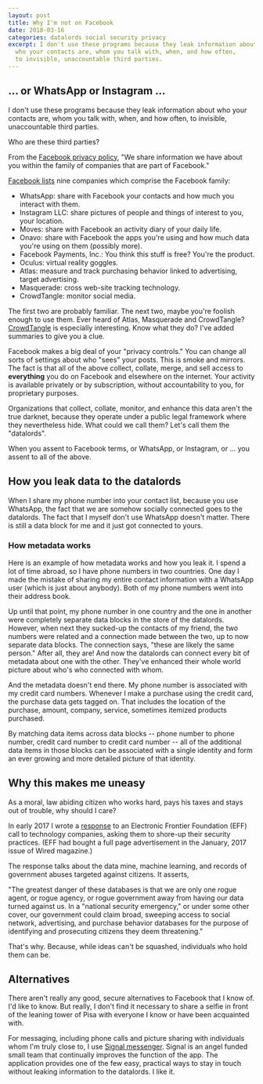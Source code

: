 ```yaml
---
layout: post
title: Why I'm not on Facebook
date: 2018-03-16
categories: datalords social security privacy
excerpt: I don't use these programs because they leak information about
  who your contacts are, whom you talk with, when, and how often,
  to invisible, unaccountable third parties.
---
```

## ... or WhatsApp or Instagram ...

I don't use these programs because they leak information about
who your contacts are, whom you talk with, when, and how often,
to invisible, unaccountable third parties.

Who are these third parties?

From the [Facebook privacy policy](https://www.facebook.com/about/privacy),
"We share information we have about you within the family of companies that
are part of Facebook."

[Facebook lists](https://www.facebook.com/help/111814505650678)
nine companies which comprise the Facebook family:

- WhatsApp: share with Facebook your contacts and how much you interact with them.
- Instagram LLC: share pictures of people and things of interest to you,
your location.
- Moves: share with Facebook an activity diary of your daily life.
- Onavo: share with Facebook the apps you're using
and how much data you're using on them (possibly more).
- Facebook Payments, Inc.: You think this stuff is free? You're the product.
- Oculus: virtual reality goggles.
- Atlas: measure and track purchasing behavior linked to advertising, target
advertising.
- Masquerade: cross web-site tracking technology.
- CrowdTangle: monitor social media.

The first two are probably familiar.
The next two, maybe you're foolish enough to use them.
Ever heard of Atlas, Masquerade and CrowdTangle?
[CrowdTangle](http://www.crowdtangle.com/features)
is especially interesting.
Know what they do? I've added summaries to give you a clue.

Facebook makes a big deal of your "privacy controls." You can change all
sorts of settings about who "sees" your posts. This is smoke and mirrors.
The fact is that all of the above collect, collate, merge, and sell access
to **everything** you do on Facebook and elsewhere on the internet.
Your activity is available privately or by subscription,
without accountability to you, for proprietary purposes.

Organizations that collect, collate, monitor, and enhance this data
aren't the true darknet, because they operate under a public
legal framework where they nevertheless hide. What could we call them?
Let's call them the "datalords".

When you assent to Facebook terms, or WhatsApp, or Instagram, or ...
you assent to all of the above.

## How you leak data to the datalords
When I share my phone number into your contact list, because you use
WhatsApp, the fact that we are somehow socially connected goes to
the datalords. The fact that I myself don't use WhatsApp doesn't matter.
There is still a data block for me and it just got connected to yours.

### How metadata works
Here is an example of how metadata works and how you leak it.
I spend a lot of time abroad, so I have phone numbers in two countries.
One day I made the mistake of sharing my entire contact information with
a WhatsApp user (which is just about anybody). Both of my phone numbers
went into their address book.

Up until that point, my phone number in one country and the one in another
were completely separate data blocks in the store of the datalords.
However, when next they sucked-up the contacts of my friend,
the two numbers were related and a connection made between the two,
up to now separate data blocks. The connection says, "these are likely the
same person." After all, they are! And now the datalords can connect every
bit of metadata about one with the other. They've enhanced their whole
world picture about who's who connected with whom.

And the metadata doesn't end there. My phone number is associated with my
credit card numbers. Whenever I make a purchase using the credit card,
the purchase data gets tagged on. That includes the location of the purchase,
amount, company, service, sometimes itemized products purchased.

By matching data items across data blocks -- phone number to phone number,
credit card number to credit card number -- all of the additional data items
in those blocks can be associated with a single identity and form an ever
growing and more detailed picture of that identity.

## Why this makes me uneasy
As a moral, law abiding citizen who works hard,
pays his taxes and stays out of trouble,
why should I care?

In early 2017 I wrote a [response](http://wbreeze.com/bio/TOSFB.html)
to an Electronic Frontier Foundation (EFF) call to technology companies,
asking them to shore-up their security practices.
(EFF had bought a full page advertisement in the January,
2017 issue of Wired magazine.)

The response talks about the data mine, machine learning, and records
of government abuses targeted against citizens. It asserts,

"The greatest danger of these databases is that we are only one rogue agent,
or rogue agency, or rogue government away from having our data turned against
us. In a "national security emergency," or under some other cover, our
government could claim broad, sweeping access to social network, advertising,
and purchase behavior databases for the purpose of identifying and prosecuting
citizens they deem threatening."

That's why. Because, while ideas can't be squashed,
individuals who hold them can be.

## Alternatives
There aren't really any good, secure alternatives to Facebook that I know of.
I'd like to know. But really, I don't find it necessary to share a selfie
in front of the leaning tower of Pisa with everyone I know or have been
acquainted with.

For messaging, including phone calls and picture sharing with individuals
whom I'm truly close to, I use [Signal messenger](https://www.signal.org/).
Signal is an angel funded small team that continually improves the
function of the app. The application provides one of the few easy, practical
ways to stay in touch without leaking information to the datalords.
I like it.

